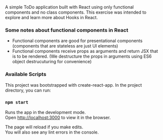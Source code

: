 A simple ToDo application built with React using only functional components and no class components. This exercise was intended to explore and learn more about Hooks in React.

### Some notes about functional components in React

* Functional components are good for presentational components (components that are stateless are just UI elements)
* Functional components receive props as arguments and return JSX that is to be rendered. (We destructure the props in arguments using ES6 object destrucuturing for convenience)

### Available Scripts

This project was bootstrapped with create-react-app. In the project directory, you can run:

### `npm start`

Runs the app in the development mode.<br />
Open [http://localhost:3000](http://localhost:3000) to view it in the browser.

The page will reload if you make edits.<br />
You will also see any lint errors in the console.
